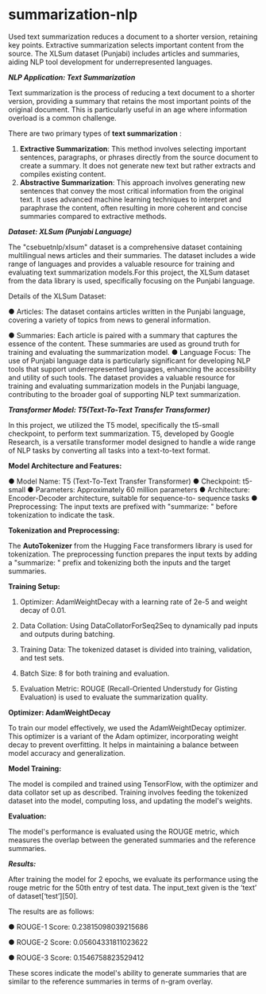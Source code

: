 # summarization-nlp
Used text summarization reduces a document to a shorter version, retaining key points. Extractive summarization selects important content from the source.
The XLSum dataset (Punjabi) includes articles and summaries, aiding NLP tool development for underrepresented languages.

_**NLP Application: Text Summarization**_

Text summarization is the process of reducing a text document to a shorter
version, providing a summary that retains the most important points of the
original document. This is particularly useful in an age where information
overload is a common challenge.

There are two primary types of **text summarization** :

1. **Extractive Summarization**: This method involves selecting important
sentences, paragraphs, or phrases directly from the source document to
create a summary. It does not generate new text but rather extracts and
compiles existing content.
2. **Abstractive Summarization**: This approach involves generating new
sentences that convey the most critical information from the original text. It
uses advanced machine learning techniques to interpret and paraphrase
the content, often resulting in more coherent and concise summaries
compared to extractive methods.

_**Dataset: XLSum (Punjabi Language)**_

The "csebuetnlp/xlsum" dataset is a comprehensive dataset containing
multilingual news articles and their summaries. The dataset includes a wide
range of languages and provides a valuable resource for training and evaluating
text summarization models.For this project, the XLSum dataset from the data
library is used, specifically focusing on the Punjabi language.

Details of the XLSum Dataset:

● Articles: The dataset contains articles written in the Punjabi language,
covering a variety of topics from news to general information.

● Summaries: Each article is paired with a summary that captures the
essence of the content. These summaries are used as ground truth for
training and evaluating the summarization model.
● Language Focus: The use of Punjabi language data is particularly
significant for developing NLP tools that support underrepresented
languages, enhancing the accessibility and utility of such tools.
The dataset provides a valuable resource for training and evaluating
summarization models in the Punjabi language, contributing to the broader goal
of supporting NLP text summarization.

_**Transformer Model: T5(Text-To-Text Transfer Transformer)**_

In this project, we utilized the T5 model, specifically the t5-small checkpoint, to
perform text summarization. T5, developed by Google Research, is a versatile
transformer model designed to handle a wide range of NLP tasks by converting
all tasks into a text-to-text format.

**Model Architecture and Features:**

● Model Name: T5 (Text-To-Text Transfer Transformer)
● Checkpoint: t5-small
● Parameters: Approximately 60 million parameters
● Architecture: Encoder-Decoder architecture, suitable for sequence-to-
sequence tasks
● Preprocessing: The input texts are prefixed with "summarize: " before
tokenization to indicate the task.

**Tokenization and Preprocessing:**

The **AutoTokenizer** from the Hugging Face transformers library is used for
tokenization. The preprocessing function prepares the input texts by adding a
"summarize: " prefix and tokenizing both the inputs and the target summaries.

**Training Setup:**

1. Optimizer: AdamWeightDecay with a learning rate of 2e-5 and weight decay
of 0.01.

2. Data Collation: Using DataCollatorForSeq2Seq to dynamically pad inputs
and outputs during batching.

4. Training Data: The tokenized dataset is divided into training, validation, and
test sets.

5. Batch Size: 8 for both training and evaluation.

6. Evaluation Metric: ROUGE (Recall-Oriented Understudy for Gisting
Evaluation) is used to evaluate the summarization quality.

**Optimizer: AdamWeightDecay**

To train our model effectively, we used the AdamWeightDecay optimizer. This
optimizer is a variant of the Adam optimizer, incorporating weight decay to
prevent overfitting. It helps in maintaining a balance between model accuracy
and generalization.

**Model Training:**

The model is compiled and trained using TensorFlow, with the optimizer and data
collator set up as described. Training involves feeding the tokenized dataset into
the model, computing loss, and updating the model's weights.

**Evaluation:**

The model's performance is evaluated using the ROUGE metric, which measures
the overlap between the generated summaries and the reference summaries.

_**Results:**_

After training the model for 2 epochs, we evaluate its performance using the
rouge metric for the 50th entry of test data. 
The input_text given is the ‘text’ of dataset[‘test’][50].

The results are as follows:

● ROUGE-1 Score: 0.23815098039215686

● ROUGE-2 Score: 0.05604331811023622

● ROUGE-3 Score: 0.1546758823529412

These scores indicate the model's ability to generate summaries that are
similar to the reference summaries in terms of n-gram overlay.
